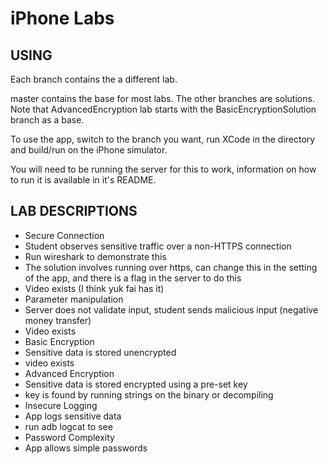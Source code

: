 iPhone Labs
===========
USING
-----

Each branch contains the a different lab.

master contains the base for most labs.  The other branches are
solutions.  Note that AdvancedEncryption lab starts with the
BasicEncryptionSolution branch as a base.

To use the app, switch to the branch you want, run XCode in the
directory and build/run on the iPhone simulator.

You will need to be running the server for this to work, information
on how to run it is available in it's README.


LAB DESCRIPTIONS
----------------
 
* Secure Connection
 * Student observes sensitive traffic over a non-HTTPS connection
 * Run wireshark to demonstrate this
 * The solution involves running over https, can change this in the setting of the app, and there is a flag in the server to do this 
 * Video exists (I think yuk fai has it)
* Parameter manipulation
 * Server does not validate input, student sends malicious input (negative money transfer)
 * Video exists
* Basic Encryption
 * Sensitive data is stored unencrypted
 * video exists
* Advanced Encryption
 * Sensitive data is stored encrypted using a pre-set key
 * key is found by running strings on the binary or decompiling
* Insecure Logging
 * App logs sensitive data
 * run adb logcat to see
* Password Complexity
 * App allows simple passwords
